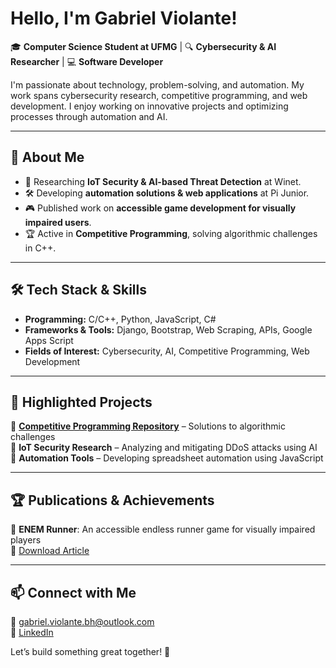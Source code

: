 #  Hello, I'm Gabriel Violante!

🎓 **Computer Science Student at UFMG** | 🔍 **Cybersecurity & AI Researcher** | 💻 **Software Developer**  

I'm passionate about technology, problem-solving, and automation. My work spans cybersecurity research, competitive programming, and web development. I enjoy working on innovative projects and optimizing processes through automation and AI.  

---

## 🚀 About Me
- 🎯 Researching **IoT Security & AI-based Threat Detection** at Winet.
- 🛠️ Developing **automation solutions & web applications** at Pi Junior.
- 🎮 Published work on **accessible game development for visually impaired users**.
- 🏆 Active in **Competitive Programming**, solving algorithmic challenges in C++.

---

## 🛠 Tech Stack & Skills
- **Programming:** C/C++, Python, JavaScript, C#
- **Frameworks & Tools:** Django, Bootstrap, Web Scraping, APIs, Google Apps Script
- **Fields of Interest:** Cybersecurity, AI, Competitive Programming, Web Development

---

## 📌 Highlighted Projects
🔹 [**Competitive Programming Repository**](https://github.com/ViolanteGabriel/Competitive-Programming) – Solutions to algorithmic challenges  
🔹 **IoT Security Research** – Analyzing and mitigating DDoS attacks using AI  
🔹 **Automation Tools** – Developing spreadsheet automation using JavaScript  

---

## 🏆 Publications & Achievements
📜 **ENEM Runner**: An accessible endless runner game for visually impaired players  
🔗 [Download Article](https://sol.sbc.org.br/index.php/sbgames_estendido/article/download/23798/23627/)  

---

## 📫 Connect with Me
📧 gabriel.violante.bh@outlook.com  
🔗 [LinkedIn](https://www.linkedin.com/in/gabriel-machado-violante)  

Let’s build something great together! 🚀

